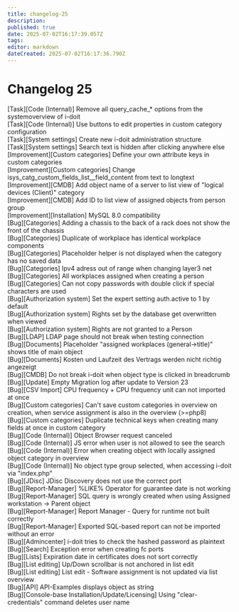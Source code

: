 ```yaml
---
title: changelog-25
description: 
published: true
date: 2025-07-02T16:17:39.057Z
tags: 
editor: markdown
dateCreated: 2025-07-02T16:17:36.790Z
---
```


# Changelog 25
<!-- cSpell:disable -->
<!-- markdownlint-disable MD052 -->
[Task][Code (Internal)]                           Remove all query_cache_* options from the systemoverview of i-doit<br>
[Task][Code (Internal)]                           Use buttons to edit properties in custom category configuration<br>
[Task][System settings]                           Create new i-doit administration structure<br>
[Task][System settings]                           Search text is hidden after clicking anywhere else<br>
[Improvement][Custom categories]                  Define your own attribute keys in custom categories<br>
[Improvement][Custom categories]                  Change isys_catg_custom_fields_list__field_content from text to longtext<br>
[Improvement][CMDB]                               Add object name of a server to list view of "logical devices (Client)" category<br>
[Improvement][CMDB]                               Add ID to list view of assigned objects from person group<br>
[Improvement][Installation]                       MySQL 8.0 compatibility<br>
[Bug][Categories]                                 Adding a chassis to the back of a rack does not show the front of the chassis<br>
[Bug][Categories]                                 Duplicate of workplace has identical workplace components<br>
[Bug][Categories]                                 Placeholder helper is not displayed when the category has no saved data<br>
[Bug][Categories]                                 Ipv4 adress out of range when changing layer3 net<br>
[Bug][Categories]                                 All workplaces assigned when creating a person<br>
[Bug][Categories]                                 Can not copy passwords with double click if special characters are used<br>
[Bug][Authorization system]                       Set the expert setting auth.active to 1 by default<br>
[Bug][Authorization system]                       Rights set by the database get overwritten when viewed<br>
[Bug][Authorization system]                       Rights are not granted to a Person<br>
[Bug][LDAP]                                       LDAP page should not break when testing connection<br>
[Bug][Documents]                                  Placeholder "assigned workplaces (general->title)" shows title of main object<br>
[Bug][Documents]                                  Kosten und Laufzeit des Vertrags werden nicht richtig angezeigt<br>
[Bug][CMDB]                                       Do not break i-doit when object type is clicked in breadcrumb<br>
[Bug][Update]                                     Empty Migration log after update to Version 23<br>
[Bug][CSV Import]                                 CPU frequency + CPU frequency unit can not imported at once<br>
[Bug][Custom categories]                          Can't save custom categories in overview on creation, when service assignment is also in the overview (>=php8)<br>
[Bug][Custom categories]                          Duplicate technical keys when creating many fields at once in custom category<br>
[Bug][Code (Internal)]                            Object Browser request canceled<br>
[Bug][Code (Internal)]                            JS error when user is not allowed to see the search<br>
[Bug][Code (Internal)]                            Error when creating object with locally assigned object category in overview<br>
[Bug][Code (Internal)]                            No object type group selected, when accessing i-doit via "index.php"<br>
[Bug][JDisc]                                      JDisc Discovery does not use the correct port<br>
[Bug][Report-Manager]                             %LIKE% Operator for guarantee date is not working<br>
[Bug][Report-Manager]                             SQL query is wrongly created when using Assigned workstation -> Parent object<br>
[Bug][Report-Manager]                             Report Manager - Query for runtime not built correctly<br>
[Bug][Report-Manager]                             Exported SQL-based report can not be imported without an error<br>
[Bug][Admincenter]                                i-doit tries to check the hashed password as plaintext<br>
[Bug][Search]                                     Exception error when creating fc ports<br>
[Bug][Lists]                                      Expiration date in certificates does not sort correctly<br>
[Bug][List editing]                               Up/Down scrollbar is not anchored in list edit<br>
[Bug][List editing]                               List edit - Software assignment is not updated via list overview<br>
[Bug][API]                                        API-Examples displays object as string<br>
[Bug][Console-base Installation/Update/Licensing] Using "clear-credentials" command deletes user name
